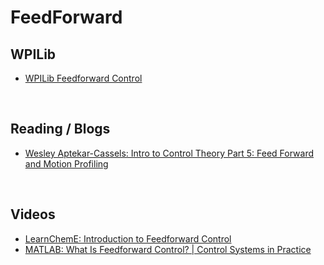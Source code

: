 # FeedForward
## WPILib
- [WPILib Feedforward Control](https://docs.wpilib.org/en/stable/docs/software/advanced-controls/controllers/feedforward.html)

<br>

## Reading / Blogs
- [Wesley Aptekar-Cassels: Intro to Control Theory Part 5: Feed Forward and Motion Profiling](https://blog.wesleyac.com/posts/intro-to-control-part-five-feedforward-motion-profiling)

<br>

## Videos
- [LearnChemE: Introduction to Feedforward Control](https://www.youtube.com/watch?v=OZsIXaSaW7g)
- [MATLAB: What Is Feedforward Control? | Control Systems in Practice](https://www.youtube.com/watch?v=FW_ay7K4jPE)
